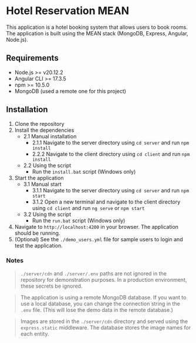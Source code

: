 # Hotel Reservation MEAN

This application is a hotel booking system that allows users to book rooms. The application is built using the MEAN stack (MongoDB, Express, Angular, Node.js).

## Requirements
- Node.js >= v20.12.2
- Angular CLI >= 17.3.5
- npm >= 10.5.0
- MongoDB (used a remote one for this project)

## Installation

1. Clone the repository
2. Install the dependencies
    - 2.1 Manual installation
        - 2.1.1 Navigate to the server directory using `cd server` and run `npm install`
        - 2.2.2 Navigate to the client directory using `cd client` and run `npm install`
    - 2.2 Using the script
        - Run the `install.bat` script (Windows only)
3. Start the application
    - 3.1 Manual start
        - 3.1.1 Navigate to the server directory using `cd server` and run `npm start`
        - 3.1.2 Open a new terminal and navigate to the client directory using `cd client` and run `ng serve` or `npm start`
    - 3.2 Using the script
        - Run the `run.bat` script (Windows only)
4. Navigate to `http://localhost:4200` in your browser. The application should be running.
5. (Optional) See the `./demo_users.yml` file for sample users to login and test the application.

### Notes

> `./server/cdn` and `./server/.env` paths are not ignored in the repository for demonstration purposes. In a production environment, these secrets be ignored.

> The application is using a remote MongoDB database. If you want to use a local database, you can change the connection string in the `.env` file. (This will lose the demo data in the remote database.)

> Images are stored in the `./server/cdn` directory and served using the `express.static` middleware. The database stores the image names for each entity.

